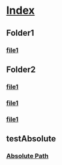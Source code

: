 # [Index](index.md)
## Folder1
### [file1](Folder1/File1)
## Folder2
### [file1](Folder2/File2.md)
### [file1](Folder2/File22.md)
### [file1](Folder2/File23.md)
## testAbsolute
### [Absolute Path](/windows/win32/api/d3d11on12/ns-d3d11on12-d3d11_resource_flags)